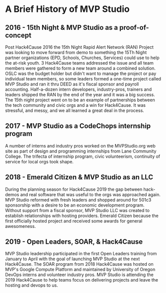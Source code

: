 # A Brief History of MVP Studio

## 2016 - 15th Night & MVP Studio as a proof-of-concept
Post Hack4Cause 2016 the 15th Night Rapid Alert Network (RAN) Project was looking to move forward from demo to something the 15Th Night partner organizations (EPD, Schools, Churches, Services) could use to help the at-risk youth.  3 Hack4Cause teams addressed the issue and all team members were gathered to form a new team around a combined solution.  OSLC was the budget holder but didn't want to manage the project or pay individual team members, so some leaders formed a one-time project called MVP Studio and ran it thru DEED as it's fiscal sponsor and payroll accounting.  Half-a-dozen intern developers, industry-pros, trainers and leaders shipped the RAN by the end of the year and it was a big success.  The 15th night project went on to be an example of partnerships between the tech community and civic orgs and a win for Hack4Cause.  It was stressful, and messy, and we all learned a great deal in the process. 

## 2017 - MVP Studio as a CodeChops internship program
A number of interns and industry pros worked on the MVPStudio.org web site as part of design and programming internships from Lane Community College.  The trifecta of internship program, civic volunteerism, continuity of service for local orgs took shape. 

## 2018 - Emerald Citizen & MVP Studio as an LLC  
During the planning season for Hack4Cause 2019 the gap between hack-demos and real software that was useful to the orgs was approached again.  MVP Studio reformed with fresh leaders and shopped around for 501c3 sponsorship with a desire to be an economic development program.  Without support from a fiscal sponsor, MVP Studio LLC was created to establish relationships with hosting providers.  Emerald Citizen because the first officially hosted project and received some awards for general awesomeness.

## 2019 - Open Leaders, SOAR, & Hack4Cause
MVP Studio leadership participated in the first Open Leaders training from January to April with the goal of launching MVP Studio at the next Hack4Cause. The SOAR program from 2018 Hack4Cause was hosted on  MVP's Google Compute Platform and maintained by University of Oregon DevOps interns and volunteer industry pros. MVP Studio is attending the 2019 Hack4Cause to help teams focus on delivering projects and leave the hosting and devops to us. 


